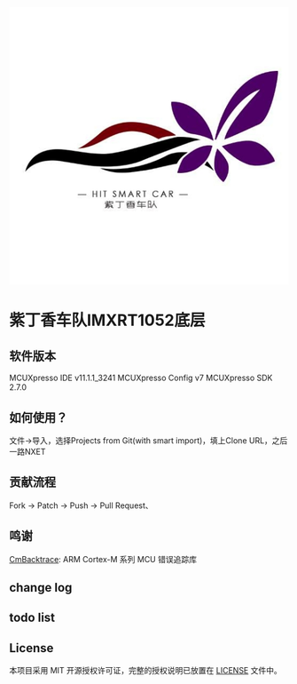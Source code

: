 ![logo](https://github.com/beforelight/IMRT10XX/raw/master/doc/logo.png)

# 紫丁香车队IMXRT1052底层

## 软件版本

MCUXpresso IDE v11.1.1_3241
MCUXpresso Config v7
MCUXpresso SDK 2.7.0

## 如何使用？

文件->导入，选择Projects from Git(with smart import)，填上Clone URL，之后一路NXET

## 贡献流程

Fork -> Patch -> Push -> Pull Request、

## 鸣谢

[CmBacktrace](https://github.com/armink/CmBacktrace): ARM Cortex-M 系列 MCU 错误追踪库



## change log



## todo list



## License

本项目采用 MIT 开源授权许可证，完整的授权说明已放置在 [LICENSE](https://github.com/beforelight/IMRT10XX/raw/master/LICENSE) 文件中。
